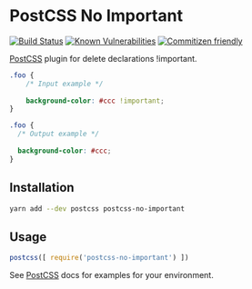 # PostCSS No Important 
[![Build Status][ci-img]][ci] [![Known Vulnerabilities](https://snyk.io//test/github/DUBANGARCIA/postcss-no-important/badge.svg?targetFile=package.json)](https://snyk.io//test/github/DUBANGARCIA/postcss-no-important?targetFile=package.json)
[![Commitizen friendly](https://img.shields.io/badge/commitizen-friendly-brightgreen.svg)](http://commitizen.github.io/cz-cli/)


[PostCSS] plugin for delete declarations !important.

[PostCSS]: https://github.com/postcss/postcss
[ci-img]:  https://travis-ci.org/DUBANGARCIA/postcss-no-important.svg
[ci]:      https://travis-ci.org/DUBANGARCIA/postcss-no-important

```css
.foo {
    /* Input example */
    
    background-color: #ccc !important;
}
```

```css
.foo {
  /* Output example */
  
  background-color: #ccc;
}
```

## Installation

```bash
yarn add --dev postcss postcss-no-important
```

## Usage

```js
postcss([ require('postcss-no-important') ])
```

See [PostCSS] docs for examples for your environment.
